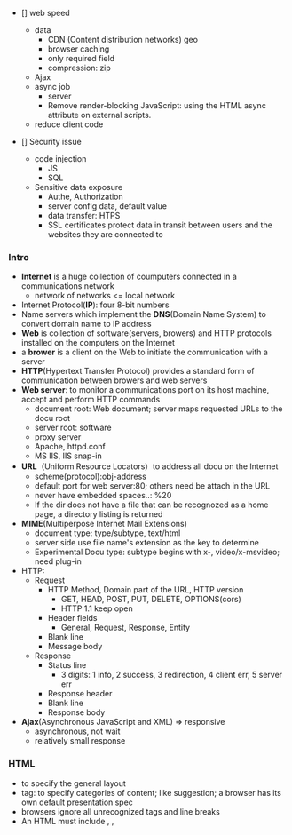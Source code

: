 
- [] web speed
  - data
    - CDN (Content distribution networks) geo 
    - browser caching
    - only required field
    - compression: zip
  - Ajax
  - async job
    - server
    - Remove render-blocking JavaScript: using the HTML async attribute on external scripts.
  - reduce client code
  

- [] Security issue
  - code injection
    - JS 
    - SQL
  - Sensitive data exposure
    - Authe, Authorization
    - server config data, default value
    - data transfer: HTPS
    - SSL certificates protect data in transit between users and the websites they are connected to





### Intro
- **Internet** is a huge collection of coumputers connected in a communications network
  - network of networks <= local network
- Internet Protocol(**IP**): four 8-bit numbers
- Name servers which implement the **DNS**(Domain Name System) to convert domain name to IP address
- **Web** is collection of software(servers, browers) and HTTP protocols installed on the computers on the Internet
- a **brower** is a client on the Web to initiate the communication with a server
- **HTTP**(Hypertext Transfer Protocol) provides a standard form of communication between browers and web servers
- **Web server**: to monitor a communications port on its host machine, accept and perform HTTP commands
  - document root: Web document; server maps requested URLs to the docu root
  - server root: software
  - proxy server
  - Apache, httpd.conf
  - MS IIS, IIS snap-in
- **URL**（Uniform Resource Locators）to address all docu on the Internet
  - scheme(protocol):obj-address
  - default port for web server:80; others need be attach in the URL
  - never have embedded spaces..: %20
  - If the dir does not have a file that can be recognozed as a home page, a directory listing is returned
- **MIME**(Multiperpose Internet Mail Extensions)
  - document type: type/subtype, text/html
  - server side use file name's extension as the key to determine
  - Experimental Docu type: subtype begins with x-, video/x-msvideo; need plug-in
- HTTP:
  - Request
    - HTTP Method, Domain part of the URL, HTTP version
      - GET, HEAD, POST, PUT, DELETE, OPTIONS(cors)
      - HTTP 1.1 keep open
    - Header fields
      - General, Request, Response, Entity
    - Blank line
    - Message body
  - Response
    - Status line
      - 3 digits: 1 info, 2 success, 3 redirection, 4 client err, 5 server err
    - Response header
    - Blank line
    - Response body
- **Ajax**(Asynchronous JavaScript and XML) => responsive
  - asynchronous, not wait
  - relatively small response


### HTML
- to specify the general layout
- tag: to specify categories of content; like suggestion; a browser has its own default presentation spec
- browsers ignore all unrecognized tags and line breaks
- An HTML must include <html>, <head>, <title>, <body>
- <head> always contains <title> and <meta>
- Image: GIF jiffy; JPEG Jay-peg; PNG ping
```html
<!-- comment -->
<!DOCTYPE html>
<html lang = "en">
  <head>
    <title> Sample html</title>
    <meta charset = "utf-8">
    <meta name = "keywords" content = "for search engine: html sample">
  </head>
  <body>
    <header>
      <h1> 6 levels headings </h1>
      <h6> heading </h6>
    </header>
    <p> multiple   spaces in p will be replaced by single space <br />
    </p>
    <pre>  to
             preserve
                     the white spaces
    </pre>
    <blockquote>
      "will be indented on both sides mostly as quotes"
    </blockquote>
    
    <p> content-based style tags</p>
    <em>italics</em>
    <strong>bold</strong>
    <code> X<sub>2</sub><sup>3</sup></code>
    
    <p> character entities like 2 &lt 5</p>
    <!-- horizonal rule -->
    <hr />
    
    
    <a href = "google.com"> 
      <img src= "image/goog_logo.jpeg" alt = "just logo pic">
      Image as an effective link
    </a>
    
    <h2 id = "uniqId"> id attribut must be unique within the docu</h2>
    <a href = "#uniqId"> back to id </a>
    
    <ul>
      <li> unordered list </li>
      <ol> 
        <li> ordered list, nested</li>
      </ol>
    </ul>
    
    <dl>
      <dt> page 234</dt>
      <dd> definition list <dd>
    </dl>
    
    <table>
       <caption> sample table </caption>
       <tr>
         <th colspan = "1"> header</th>
       </tr>
       <tr>
         <td> data1 </td>
         <td> data2 </td>
       </tr>
    </table>
    <form action = "call">
      <input type = "text" name = "comment" size = "25" maxlength = "25">
      <!-- type as checkbox, radio-->
      <select name = "classes" >
        <option> English </option>
        <option> others a lot .. </option>
      </select>
      <textarea name = "draft" row = "3", cols = "40">
        (long and meaningless)
      </textarea>
      <input type = "submit" value = "trigger">
      <input type = "reset"  value = "to default">
    </form>
    <!--html5-->
    <audio contols = "controls">
       <source src = "xx.ogg" />
       <source src = "xx.wav" />
       <source src = "xx.mp3" />
    </audio>
    <vedio contols = "controls" width = "900" heigth = "600" autoplay = "autoplay" preload = "preload">
       <source src = "xx.ogv" />
       <source src = "xx.webm" />
       <source src = "xx.mp4" />
    </audio>
    <time datetime = "2019-07-04T15:45" pubdate = "pubdate">
       Today
    </time>
  </body>
</html>
```
- html5 organization elements
```html
  - <header>, <footer>, <hgroup>, <artclel>
  - <section>
  - <aside>, <nav>
```

#### html
- case insensitve
- can omit closed tag
- attribute value must be quoted only if contans special char


### CSS
- benefit: imposing consistency on the styl of Web documens
- lower-level style sheets can override higher level style sheets
  - inline: tag, appear in opening tag
  - document: whole html body, ```<head> <style>```
  - external: any htmls,``` <link>```
  
- comment: /*  */

#### Selector
- simple: element name
- class: ````p.normal {prop-val list}  <p class = "normal">````
- Generic: more than one tag ```.normal```
- id: ```#spec-id {list}```
- Contextual: position chain, direct child ```ul ol {list}```
- Pseudo: events like link, visited, focus, hover ```h2:hover {list}```

#### Properties
- fonts, lists, alignment of text, margins, colors, background, borders
- Font:
  - font-family: generic font
  - font-size: 12em == 120%
  - font-variant: small-caps
  - font-style: italic
  - font-weight: bold
  - font: includes all types
  - text-decoration: line-through, overline, underline
  - letter-spacing: spaces between letters
- List
  - ul level, li level
  - bullet: can use image
- Aligment of text
  - text-indent
- Color
  - color: foreground
  - background-color
  
#### Box Model
- padding is the space between the content of an elelment and its border
- margin is the space between the border of two elements

```html
no default layout
<span> line
  
<div> section
```
#### Conflict
- 1. level
  - ```!important``` user origin
  - ```!important```author orign
  - normal author origin
  - normal user 
  - any browser
- specificity
  - id
  - class, pseudo
  - contextual
  - universal
- most recently seen: exteranl as seen in link or @import
  

### JS
- explicit embedding: in HTML ```<script>```
```html
<!--
// JS code in case browser doesn't have JS interpreters
// -->
```
- implicit embedding: ```<script tyoe = "text/javascript" src = "roots.js" />```
- prototype-based inheritance
- JS objects are collections of properties, root object is Object
- Number, String, Boolean, undefined, null
  - undefined: a Type; means a variable has been declared but has not yet been assigned a value. initialized by JavaScript with a default value of undefined
  - null is object; an assignment value. done programmatically
```javascript
var today = new Date();
```
#### Window
- an HTML document
- two prop:
  - document: Document object
  - window
  

```js
// dyamically creating HTML document content, ca include any tag
document.write("It is " + result+ "<br />");

// default object for JS is Window object
alert("Alert it \n"); // OK
confirm("Approve?"); // OK, Cancel
prompt("Waht's your name", "type your name"); // OK, Cancel, textfield
```
- false : "", "0", null, 0
- strictly equal: ===
```js
var list = [1, 2, '5', "23"];
// sort alphabetically by default
function num_reverse_order(a, b) {return b - 1};
list.sort(num_reverse_order);
list.length
```
- declared without var is global scope
- ^, $ only used in head/end to make effect
```js
var isValidPhone = str.search(/^\d{3}-\d{3}-\d{4}$/);
```

- this
  - bind: bind this with preset value
  - Store reference to context/this inside another variable
  - arrow: ES6
```js
var module = {
  x: 42,
  getX: function() {
    return this.x;
  }
}

var unboundGetX = module.getX;
console.log(unboundGetX()); // The function gets invoked at the global scope
// expected output: undefined

var boundGetX = unboundGetX.bind(module);
console.log(boundGetX());
// expected output: 42

function MyConstructor(data, transport) {
    this.data = data;
    transport.on('data', () => alert(this.data));
}
```
- SIAF(self-invoked anonymous function)
```js
for (var i=0; i<5; i++){
  setTimeout(function(){ 
    console.log(i); 
    }, 1000);
}
// all 5

for (var i=0; i<5; i++){
  (function (j){
    setTimeout(function(){ 
      console.log(j); 
      }, 1000);
   })(i);
}
```
- Closure: fucntion has access to the var in parent scope even after parent functions have returned
  - To use a closure, define a function inside another function and expose it. To expose a function, return it or pass it to another function.
  - The inner function will have access to the variables in the outer function scope, even after the outer function has returned.
```js
//
var xhr = new XMLHttpRequest();
xhr.open("POST", url, true);
xhr.setRequestHeader(yourId, "wz12312");
var fd = ew FormData;
var obj = this;
xht.onreadystartchange = function() {
  this;// XMLHttpRequest
  obj.otherFunc();
}
xhr.send(fd);
```

### DOM
- When a global variable is created in a client side script, it's created as a new prperty of the Window object
- DOM 1: getElementById
- event: all lowercase
- The write method of document should never be used in an event handler
- DOM2 Event propagation
  - capturing: root -> target node
    - addEventListener
  - target node
  - bubbling: back to rootm triggering any handlers in the path
- navigator: browser info

### Ajax
- starts from iframe, Google map uses to update tiles
- JS eval() func can convert JSON strings to JS objects, but it will interprets any JS code, security issue
- When the readyState property of the request object is 4 and the status property is 200, the callback function can process the returned data.
- if received text will be populated in text box, scanned for script tags first
```js
if (window.XMLHttpRequest)
    xhr = new XMLHttpRequest();
else
    xhr = new AtiveXObject("Mircorsoft.XMLHTTP");
xhr.open("GET", url, true); // true for asyc

var response = xhr.responseText;
var myObj = JSON.parse(response);
```

### JSONP
- JSON with Padding.
- JsONP is a method for sending JSON data without worrying about cross-domain issues.
- JSONP does not use the XMLHttpRequest object.
- JSONP uses the <script> tag instead.




